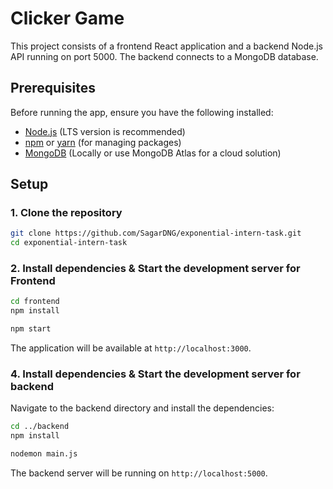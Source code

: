 # Clicker Game

This project consists of a frontend React application and a backend Node.js API running on port 5000. The backend connects to a MongoDB database.

## Prerequisites

Before running the app, ensure you have the following installed:

- [Node.js](https://nodejs.org/) (LTS version is recommended)
- [npm](https://www.npmjs.com/) or [yarn](https://yarnpkg.com/) (for managing packages)
- [MongoDB](https://www.mongodb.com/try/download/community) (Locally or use MongoDB Atlas for a cloud solution)

## Setup

### 1. Clone the repository

```bash
git clone https://github.com/SagarDNG/exponential-intern-task.git
cd exponential-intern-task
```

### 2. Install dependencies & Start the development server for Frontend

```bash
cd frontend
npm install
```

```bash
npm start
```

The application will be available at `http://localhost:3000`.

### 4. Install dependencies & Start the development server for backend

Navigate to the backend directory and install the dependencies:

```bash
cd ../backend
npm install
```

```bash
nodemon main.js
```

The backend server will be running on `http://localhost:5000`.
